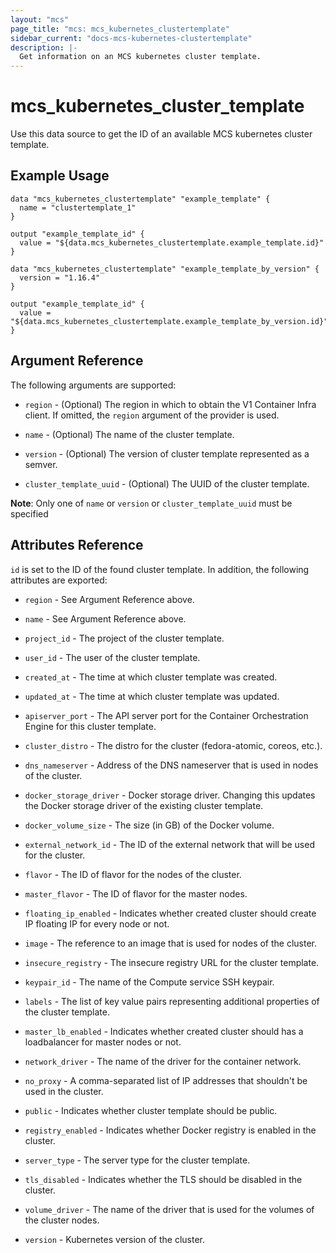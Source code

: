 ```yaml
---
layout: "mcs"
page_title: "mcs: mcs_kubernetes_clustertemplate"
sidebar_current: "docs-mcs-kubernetes-clustertemplate"
description: |-
  Get information on an MCS kubernetes cluster template.
---
```


# mcs\_kubernetes\_cluster\_template

Use this data source to get the ID of an available MCS kubernetes cluster
template.

## Example Usage

```hcl
data "mcs_kubernetes_clustertemplate" "example_template" {
  name = "clustertemplate_1"
}

output "example_template_id" {
  value = "${data.mcs_kubernetes_clustertemplate.example_template.id}"
}
```

```hcl
data "mcs_kubernetes_clustertemplate" "example_template_by_version" {
  version = "1.16.4"
}

output "example_template_id" {
  value = "${data.mcs_kubernetes_clustertemplate.example_template_by_version.id}"
}
```

## Argument Reference

The following arguments are supported:

* `region` - (Optional) The region in which to obtain the V1 Container Infra
    client.
    If omitted, the `region` argument of the provider is used.

* `name` - (Optional) The name of the cluster template.
* `version` - (Optional) The version of cluster template represented as a semver.
* `cluster_template_uuid` - (Optional) The UUID of the cluster template.

**Note**: Only one of `name` or `version` or `cluster_template_uuid` must be specified

## Attributes Reference

`id` is set to the ID of the found cluster template. In addition, the following
attributes are exported:

* `region` - See Argument Reference above.

* `name` - See Argument Reference above.

* `project_id` - The project of the cluster template.

* `user_id` - The user of the cluster template.

* `created_at` - The time at which cluster template was created.

* `updated_at` - The time at which cluster template was updated.

* `apiserver_port` - The API server port for the Container Orchestration
    Engine for this cluster template.

* `cluster_distro` - The distro for the cluster (fedora-atomic, coreos, etc.).

* `dns_nameserver` - Address of the DNS nameserver that is used in nodes of the
    cluster.

* `docker_storage_driver` - Docker storage driver. Changing this updates the
    Docker storage driver of the existing cluster template.

* `docker_volume_size` - The size (in GB) of the Docker volume.

* `external_network_id` - The ID of the external network that will be used for
    the cluster.

* `flavor` - The ID of flavor for the nodes of the cluster.

* `master_flavor` - The ID of flavor for the master nodes.

* `floating_ip_enabled` - Indicates whether created cluster should create IP
    floating IP for every node or not.

* `image` - The reference to an image that is used for nodes of the cluster.

* `insecure_registry` - The insecure registry URL for the cluster template.

* `keypair_id` - The name of the Compute service SSH keypair.

* `labels` - The list of key value pairs representing additional properties
    of the cluster template.

* `master_lb_enabled` - Indicates whether created cluster should has a
    loadbalancer for master nodes or not.

* `network_driver` - The name of the driver for the container network.

* `no_proxy` - A comma-separated list of IP addresses that shouldn't be used in
    the cluster.

* `public` - Indicates whether cluster template should be public.

* `registry_enabled` - Indicates whether Docker registry is enabled in the
    cluster.

* `server_type` - The server type for the cluster template.

* `tls_disabled` - Indicates whether the TLS should be disabled in the cluster.

* `volume_driver` - The name of the driver that is used for the volumes of the
    cluster nodes.
    
* `version` - Kubernetes version of the cluster.
